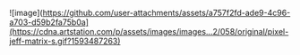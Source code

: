 ![image](https://github.com/user-attachments/assets/a757f2fd-ade9-4c96-a703-d59b2fa75b0a](https://cdna.artstation.com/p/assets/images/images…2/058/original/pixel-jeff-matrix-s.gif?1593487263)
